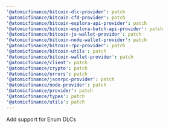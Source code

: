 ```yaml
---
'@atomicfinance/bitcoin-dlc-provider': patch
'@atomicfinance/bitcoin-cfd-provider': patch
'@atomicfinance/bitcoin-esplora-api-provider': patch
'@atomicfinance/bitcoin-esplora-batch-api-provider': patch
'@atomicfinance/bitcoin-js-wallet-provider': patch
'@atomicfinance/bitcoin-node-wallet-provider': patch
'@atomicfinance/bitcoin-rpc-provider': patch
'@atomicfinance/bitcoin-utils': patch
'@atomicfinance/bitcoin-wallet-provider': patch
'@atomicfinance/client': patch
'@atomicfinance/crypto': patch
'@atomicfinance/errors': patch
'@atomicfinance/jsonrpc-provider': patch
'@atomicfinance/node-provider': patch
'@atomicfinance/provider': patch
'@atomicfinance/types': patch
'@atomicfinance/utils': patch
---
```


Add support for Enum DLCs
